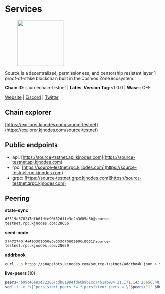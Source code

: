 # Services

<figure><img src="https://raw.githubusercontent.com/kj89/testnet_manuals/main/pingpub/logos/source.png" width="150" alt=""><figcaption></figcaption></figure>

Source is a decentralized, permissionless, and censorship resistant layer 1 proof-of-stake blockchain built in the Cosmos Zone ecosystem.

**Chain ID**: sourcechain-testnet | **Latest Version Tag**: v1.0.0 | **Wasm**: OFF

[Website](https://www.sourceprotocol.io/) | [Discord](https://discord.io/SourceProtocol) | [Twitter](https://www.twitter.com/sourceprotocol_)




## Chain explorer
[https://explorer.kjnodes.com/source-testnet](https://explorer.kjnodes.com/source-testnet)

## Public endpoints

* api: [https://source-testnet.api.kjnodes.com](https://source-testnet.api.kjnodes.com)
* rpc: [https://source-testnet.rpc.kjnodes.com](https://source-testnet.rpc.kjnodes.com)
* grpc: [https://source-testnet.grpc.kjnodes.com](https://source-testnet.grpc.kjnodes.com)

## Peering

**state-sync**

```text
d5519e378247dfb61dfe90652d1fe3e2b3005a5b@source-testnet.rpc.kjnodes.com:28656
```

**seed-node**

```text
3f472746f46493309650e5a033076689996c8881@source-testnet.rpc.kjnodes.com:28659
```

**addrbook**
```bash
curl -Ls https://snapshots.kjnodes.com/source-testnet/addrbook.json > $HOME/.source/config/addrbook.json
```

**live-peers** (10)
```bash
peers="b99c46a83e72280ccdb81994fd60b9b1cc74b1ab@84.21.171.142:26656,4014d58eda8c78772e080ac4e7f60ec89db307e5@65.109.175.130:26656,2b2f270bd3bd1d518d87ca057597348cd8582698@109.123.252.3:26656,63d1b126558468634137b5705ab90151b16932f8@65.108.151.6:26656,f2936d8f0ae99b9fa99d179f746faacc9c41a5c3@65.108.158.181:26656,829e2377df43a9f8e43ac6d886763c2a7b27a77c@195.2.93.179:26656,9d16b552697cdce3c8b4f23de53708533d99bc59@165.232.144.133:26656,b02e2bd359623aeee2d4fad94d37af8b064508f6@167.235.224.141:26656,14d1da3e6798ae897a551d179f91c4c4434d633f@178.20.43.18:26656,d5519e378247dfb61dfe90652d1fe3e2b3005a5b@65.109.68.190:28656"
sed -i -e "s|^persistent_peers *=.*|persistent_peers = \"$peers\"|" $HOME/.source/config/config.toml
```
